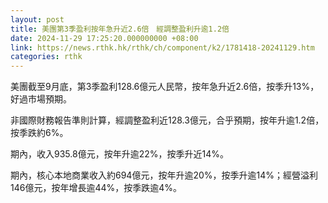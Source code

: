 ```yaml
---
layout: post
title: 美團第3季盈利按年急升近2.6倍　經調整盈利升逾1.2倍
date: 2024-11-29 17:25:20.000000000 +08:00
link: https://news.rthk.hk/rthk/ch/component/k2/1781418-20241129.htm
categories: rthk
---
```


美團截至9月底，第3季盈利128.6億元人民幣，按年急升近2.6倍，按季升13%，好過市場預期。

非國際財務報告準則計算，經調整盈利近128.3億元，合乎預期，按年升逾1.2倍，按季跌約6%。

期內，收入935.8億元，按年升逾22%，按季升近14%。

期內，核心本地商業收入約694億元，按年升逾20%，按季升逾14%；經營溢利146億元，按年增長逾44%，按季跌逾4%。

